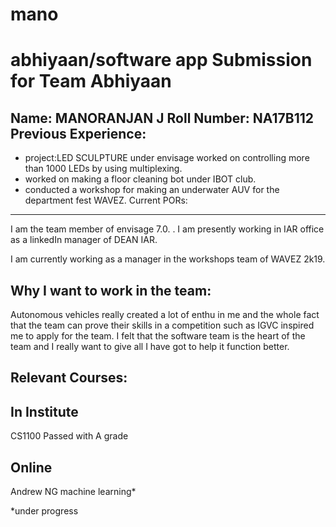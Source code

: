 # mano
abhiyaan/software app
Submission for Team Abhiyaan
============================
Name: MANORANJAN J
Roll Number: NA17B112
Previous Experience:
-------------------
 - project:LED SCULPTURE under envisage
   worked on controlling more than 1000 LEDs by using multiplexing.
 - worked on making a floor cleaning bot under IBOT club.
 - conducted a workshop for making an underwater AUV for the department fest WAVEZ.
Current PORs:
-------------
I am the team member of envisage 7.0. 
   .
I am presently working in IAR office as a linkedIn manager of DEAN IAR.

I am currently working as a manager in the workshops team of WAVEZ 2k19.

Why I want to work in the team:
------------------------------
Autonomous vehicles really created a lot of enthu in me and the whole fact that the team can prove their skills in a competition such as IGVC inspired me to apply for the team. I felt that the software team is the heart of the team and I really want to give all I have got to help it function better.  

Relevant Courses:
----------------
In Institute
------------
CS1100 Passed with A grade

Online
------
Andrew NG machine learning*

*under progress
